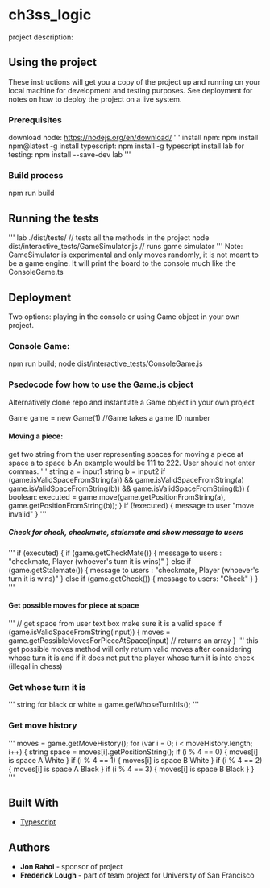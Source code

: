 # ch3ss_logic

project description:


## Using the project

These instructions will get you a copy of the project up and running on your local machine for development and testing purposes. See deployment for notes on how to deploy the project on a live system.

### Prerequisites

download node: https://nodejs.org/en/download/
'''
install npm: npm install npm@latest -g
install typescript: npm install -g typescript
install lab for testing: npm install --save-dev lab
'''

### Build process

npm run build

## Running the tests
'''
lab ./dist/tests/     // tests all the methods in the project
node dist/interactive_tests/GameSimulator.js  // runs game simulator
'''
Note: GameSimulator is experimental and only moves randomly, it is not meant to be a game engine.  It will print the board to the console much like the ConsoleGame.ts

## Deployment
Two options: playing in the console or using Game object in your own project.

### Console Game:
npm run build; node dist/interactive_tests/ConsoleGame.js

### Psedocode fow how to use the Game.js object
Alternatively clone repo and instantiate a Game object in your own project

Game game = new Game(1)  //Game takes a game ID number

#### Moving a piece:

get two string from the user representing spaces for moving a piece at space a to space b
An example would be 111 to 222.  User should not enter commas.
'''
string a = input1
string b = input2
if (game.isValidSpaceFromString(a)) && game.isValidSpaceFromString(a)
    game.isValidSpaceFromString(b)) && game.isValidSpaceFromString(b)) {
     boolean: executed = game.move(game.getPositionFromString(a), game.getPositionFromString(b)); 
} 
if (!executed) { 
    message to user "move invalid" 
} 
'''
##### Check for check, checkmate, stalemate and show message to users
'''
if (executed) { 
    if (game.getCheckMate()) { 
        message to users : "checkmate, Player (whoever's turn it is wins)" 
    } 
    else if (game.getStalemate()) { 
        message to users : "checkmate, Player (whoever's turn it is wins)" 
    } 
    else if (game.getCheck()) { 
        message to users: "Check" 
    } 
}
'''
#### Get possible moves for piece at space 
'''
// get space from user text box make sure it is a valid space 
if (game.isValidSpaceFromString(input)) {
    moves = game.getPossibleMovesForPieceAtSpace(input)  // returns an array
}
'''
this get possible moves method will only return valid moves after considering whose turn it is and if it does not put the player whose turn it is into check (illegal in chess)

### Get whose turn it is 
'''
string for black or white = game.getWhoseTurnItIs();
'''
### Get move history 
'''
moves = game.getMoveHistory(); 
for (var i = 0; i < moveHistory.length; i++) { 
    string space = moves[i].getPositionString(); 
    if (i % 4 == 0) { 
        moves[i] is space A White 
    } 
    if (i % 4 == 1) { 
        moves[i] is space B White 
    } 
    if (i % 4 == 2) { 
        moves[i] is space A Black 
    } 
    if (i % 4 == 3) { 
        moves[i] is space B Black 
    }
}
'''
## Built With

* [Typescript](https://www.typescriptlang.org/) 

<!-- ## Contributing

Please read [CONTRIBUTING.md](https://gist.github.com/PurpleBooth/b24679402957c63ec426) for details on our code of conduct, and the process for submitting pull requests to us. -->

<!-- ## Versioning

We use [SemVer](http://semver.org/) for versioning. For the versions available, see the [tags on this repository](https://github.com/your/project/tags).  -->

## Authors

* **Jon Rahoi** - sponsor of project
* **Frederick Lough** - part of team project for University of San Francisco 


<!-- ## License -->
